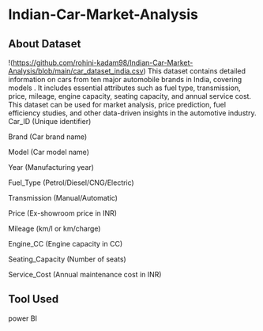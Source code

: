 # Indian-Car-Market-Analysis
## About Dataset
!(https://github.com/rohini-kadam98/Indian-Car-Market-Analysis/blob/main/car_dataset_india.csv)
This dataset contains detailed information on cars from ten major automobile brands in India, covering models . It includes essential attributes such as fuel type, transmission, price, mileage, engine capacity, seating capacity, and annual service cost. This dataset can be used for market analysis, price prediction, fuel efficiency studies, and other data-driven insights in the automotive industry.
Car_ID (Unique identifier)

Brand (Car brand name)

Model (Car model name)

Year (Manufacturing year)

Fuel_Type (Petrol/Diesel/CNG/Electric)

Transmission (Manual/Automatic)

Price (Ex-showroom price in INR)

Mileage (km/l or km/charge)

Engine_CC (Engine capacity in CC)

Seating_Capacity (Number of seats)

Service_Cost (Annual maintenance cost in INR)
## Tool Used
power BI
